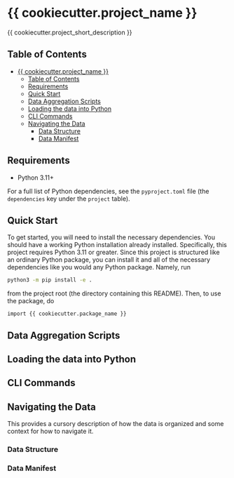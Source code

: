 # {{ cookiecutter.project_name }}

{{ cookiecutter.project_short_description }}

[//]: # (Insert a summary figure here)

## Table of Contents

- [{{ cookiecutter.project_name }}](#-cookiecutterproject_name-)
  - [Table of Contents](#table-of-contents)
  - [Requirements](#requirements)
  - [Quick Start](#quick-start)
  - [Data Aggregation Scripts](#data-aggregation-scripts)
  - [Loading the data into Python](#loading-the-data-into-python)
  - [CLI Commands](#cli-commands)
  - [Navigating the Data](#navigating-the-data)
    - [Data Structure](#data-structure)
    - [Data Manifest](#data-manifest)

## Requirements

- Python 3.11+

For a full list of Python dependencies, see the `pyproject.toml` file
(the `dependencies` key under the `project` table).

## Quick Start

To get started, you will need to install the necessary dependencies.
You should have a working Python installation already installed.
Specifically, this project requires Python 3.11 or greater. Since
this project is structured like an ordinary Python package,
you can install it and all of the necessary dependencies like you
would any Python package. Namely, run

```bash
python3 -m pip install -e .
```

from the project root (the directory containing this README). Then, to use
the package, do

```python3
import {{ cookiecutter.package_name }}
```

## Data Aggregation Scripts

[//]: # (Describe how to aggregate the data here)

## Loading the data into Python

[//]: # (Describe how to load/use the data here)

## CLI Commands

[//]: # (Describe any CLI commands here)

## Navigating the Data

This provides a cursory description of how the data is organized and some context for how to navigate it.

### Data Structure

### Data Manifest

[//]: # (Tabulate data descriptions here)
